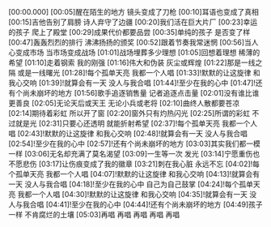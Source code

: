 [00:00.000]
[00:05]醒在陌生的地方 镜头变成了刀枪
[00:10]耳语也变成了真相
[00:15]吉他告别了肩膀 诗人弃守了边疆
[00:20]我们活在巨大片厂
[00:23]幸运的孩子 爬上了殿堂
[00:29]成果代价都要品尝
[00:35]单纯的孩子 是否变了样
[00:47]轰轰烈烈的排行 沸沸扬扬的颁奖
[00:52]跟着节奏我常迷惘
[00:56]当人心变成市场 当市场变成战场
[01:01]战场埋葬多少理想
[01:05]回想着理想 稀薄的希望
[01:10]走着钢索 我的刚强
[01:16]伟大和伪装 灰尘或辉煌
[01:22]那是一线之隔 或是一线曙光
[01:28]!每个孤单天亮 我都一个人唱
[01:33]!默默的让这旋律 和我心交响
[01:39]!就算会有一天 没人与我合唱
[01:44]!至少在我的心中
[01:47]!还有个尚未崩坏的地方
[01:56]歌手追逐销售量 记者追逐点击量
[02:01]没有谁比谁更善良
[02:05]无论天后或天王 无论小兵或老将
[02:10]曲终人散都要苍凉
[02:14]期待着彩虹 所以开了窗
[02:20]窗外只有灼热闪光
[02:25]所谓的彩虹 不过就是光
[02:31]只要心还透明 就能折射希望
[02:37]!每个孤单天亮 我都一个人唱
[02:43]!默默的让这旋律 和我心交响
[02:48]!就算会有一天 没人与我合唱
[02:54]!至少在我的心中
[02:57]!还有个尚未崩坏的地方
[03:03]其实我们都一模一样
[03:06]无名却充满了莫名渴望
[03:09]一生等一次 发光
[03:14]宁愿重伤也不愿悲伤
[03:17]让伤痕变成了我的徽章
[03:21]刺在我心脏 永远不忘
[04:02]!每个孤单天亮 我都一个人唱
[04:07]!默默的让这旋律 和我心交响
[04:13]!就算会有一天 没人与我合唱
[04:18]!至少在我的心中 自己为自己鼓掌
[04:24]!每个孤单天亮 我都一个人唱
[04:30]!默默的让这旋律 和我心交响
[04:35]!就算会有一天 没人与我合唱
[04:41]!至少在我的心中
[04:44]!还有个尚未崩坏的地方
[04:49]孩子一样 不肯腐烂的土壤
[05:03]再唱 再唱 再唱 再唱 再唱